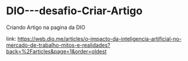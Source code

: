 # DIO---desafio-Criar-Artigo
Criando Artigo na  pagina da DIO

link:
https://web.dio.me/articles/o-impacto-da-inteligencia-artificial-no-mercado-de-trabalho-mitos-e-realidades?back=%2Farticles&page=1&order=oldest

